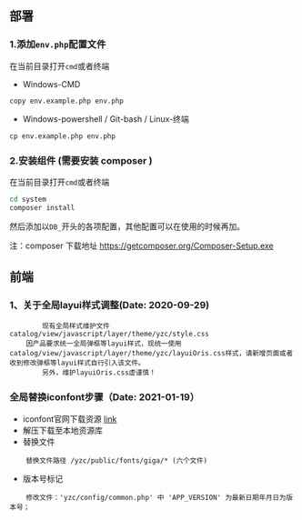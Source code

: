 ## 部署

### 1.添加`env.php`配置文件
在当前目录打开`cmd`或者终端
 - Windows-CMD
```
copy env.example.php env.php
```
 - Windows-powershell / Git-bash / Linux-终端
```
cp env.example.php env.php
```

### 2.安装组件 (需要安装 composer )
在当前目录打开`cmd`或者终端
```cmd
cd system
composer install
```
然后添加以`DB_`开头的各项配置，其他配置可以在使用的时候再加。

注：composer 下载地址
 https://getcomposer.org/Composer-Setup.exe

## 前端

### 1、关于全局layui样式调整(Date: 2020-09-29)
```
        现有全局样式维护文件  catalog/view/javascript/layer/theme/yzc/style.css
    因产品要求统一全局弹框等layui样式，现统一使用catalog/view/javascript/layer/theme/yzc/layuiOris.css样式，请新增页面或者收到修改弹框等layui样式自行引入该文件。
        另外，维护layuiOris.css虚谨慎！
```

### 全局替换iconfont步骤（Date: 2021-01-19）
- iconfont官网下载资源 [link](https://www.iconfont.cn/manage/index?spm=a313x.7781069.1998910419.12&manage_type=myprojects&projectId=1474765&keyword=&project_type=&page=)
- 解压下载至本地资源库
- 替换文件
```
    替换文件路径 /yzc/public/fonts/giga/* (六个文件)
```
- 版本号标记
```
    修改文件：'yzc/config/common.php' 中 'APP_VERSION' 为最新日期年月日为版本号；
```
